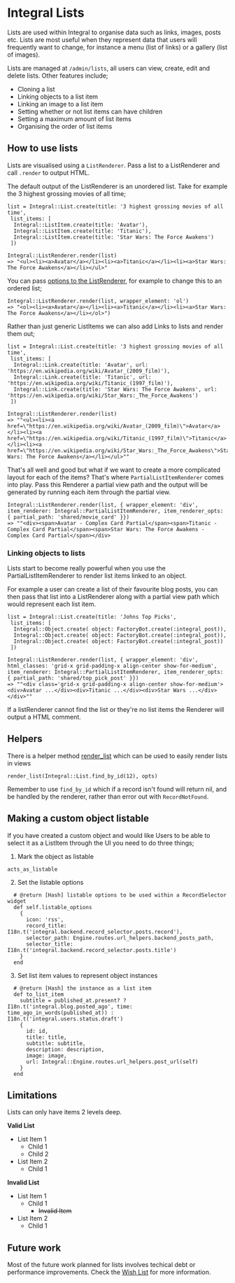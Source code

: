 # Integral Lists

Lists are used within Integral to organise data such as links, images, posts etc. Lists are most useful when they represent data that users will frequently want to change, for instance a menu (list of links) or a gallery (list of images).

Lists are managed at `/admin/lists`, all users can view, create, edit and delete lists. Other features include;
* Cloning a list
* Linking objects to a list item
* Linking an image to a list item
* Setting whether or not list items can have children
* Setting a maximum amount of list items
* Organising the order of list items

## How to use lists

Lists are visualised using a `ListRenderer`. Pass a list to a ListRenderer and call `.render` to output HTML.

The default output of the ListRenderer is an unordered list. Take for example the 3 highest grossing movies of all time;

```
list = Integral::List.create(title: '3 highest grossing movies of all time',
 list_items: [
  Integral::ListItem.create(title: 'Avatar'),
  Integral::ListItem.create(title: 'Titanic'),
  Integral::ListItem.create(title: 'Star Wars: The Force Awakens')
 ])

Integral::ListRenderer.render(list)
=> "<ul><li><a>Avatar</a></li><li><a>Titanic</a></li><li><a>Star Wars: The Force Awakens</a></li></ul>"
```

You can pass [options to the ListRenderer](https://integralrails.com), for example to change this to an ordered list;
```
Integral::ListRenderer.render(list, wrapper_element: 'ol')
=> "<ol><li><a>Avatar</a></li><li><a>Titanic</a></li><li><a>Star Wars: The Force Awakens</a></li></ol>")
```

Rather than just generic ListItems we can also add Links to lists and render them out;
```
list = Integral::List.create(title: '3 highest grossing movies of all time',
 list_items: [
  Integral::Link.create(title: 'Avatar', url: 'https://en.wikipedia.org/wiki/Avatar_(2009_film)'),
  Integral::Link.create(title: 'Titanic', url: 'https://en.wikipedia.org/wiki/Titanic_(1997_film)'),
  Integral::Link.create(title: 'Star Wars: The Force Awakens', url: 'https://en.wikipedia.org/wiki/Star_Wars:_The_Force_Awakens')
 ])

Integral::ListRenderer.render(list)
=> ""<ul><li><a href=\"https://en.wikipedia.org/wiki/Avatar_(2009_film)\">Avatar</a></li><li><a href=\"https://en.wikipedia.org/wiki/Titanic_(1997_film)\">Titanic</a></li><li><a href=\"https://en.wikipedia.org/wiki/Star_Wars:_The_Force_Awakens\">Star Wars: The Force Awakens</a></li></ul>""
```

That's all well and good but what if we want to create a more complicated layout for each of the items? That's where ```PartialListItemRenderer``` comes into play. Pass this Renderer a partial view path and the output will be generated by running each item through the partial view.

```
Integral::ListRenderer.render(list, { wrapper_element: 'div', item_renderer: Integral::PartialListItemRenderer, item_renderer_opts: { partial_path: 'shared/movie_card' }})
=> ""<div><span>Avatar - Complex Card Partial</span><span>Titanic - Complex Card Partial</span><span>Star Wars: The Force Awakens - Complex Card Partial</span></div>
```

### Linking objects to lists

Lists start to become really powerful when you use the PartialListItemRenderer to render list items linked to an object.

For example a user can create a list of their favourite blog posts, you can then pass that list into a ListRenderer along with a partial view path which would represent each list item.

```
list = Integral::List.create(title: 'Johns Top Picks',
 list_items: [
  Integral::Object.create( object: FactoryBot.create(:integral_post)),
  Integral::Object.create( object: FactoryBot.create(:integral_post)),
  Integral::Object.create( object: FactoryBot.create(:integral_post))
 ])

Integral::ListRenderer.render(list, { wrapper_element: 'div', html_classes: 'grid-x grid-padding-x align-center show-for-medium', item_renderer: Integral::PartialListItemRenderer, item_renderer_opts: { partial_path: 'shared/top_pick_post' }})
=> ""<div class='grid-x grid-padding-x align-center show-for-medium'><div>Avatar ...</div><div>Titanic ...</div><div>Star Wars ...</div></div>""
```

If a listRenderer cannot find the list or they're no list items the Renderer will output a HTML comment.


## Helpers
There is a helper method [render_list](https://github.com/yamasolutions/integral/blob/master/app/helpers/integral/application_helper.rb#L12-L16) which can be used to easily render lists in views

```
render_list(Integral::List.find_by_id(12), opts)
```
Remember to use `find_by_id` which if a record isn't found will return nil, and be handled by the renderer, rather than error out with `RecordNotFound`.


## Making a custom object listable

If you have created a custom object and would like Users to be able to select it as a ListItem through the UI you need to do three things;
1. Mark the object as listable

```
acts_as_listable
```
2. Set the listable options
```
  # @return [Hash] listable options to be used within a RecordSelector widget
  def self.listable_options
    {
      icon: 'rss',
      record_title: I18n.t('integral.backend.record_selector.posts.record'),
      selector_path: Engine.routes.url_helpers.backend_posts_path,
      selector_title: I18n.t('integral.backend.record_selector.posts.title')
    }
  end
```
3. Set list item values to represent object instances
```
  # @return [Hash] the instance as a list item
  def to_list_item
    subtitle = published_at.present? ? I18n.t('integral.blog.posted_ago', time: time_ago_in_words(published_at)) : I18n.t('integral.users.status.draft')
    {
      id: id,
      title: title,
      subtitle: subtitle,
      description: description,
      image: image,
      url: Integral::Engine.routes.url_helpers.post_url(self)
    }
  end
```

## Limitations
Lists can only have items 2 levels deep.

**Valid List**
* List Item 1
  * Child 1
  * Child 2
* List Item 2
  * Child 1

**Invalid List**
* List Item 1
  * Child 1
    * ~~Invalid Item~~
* List Item 2
  * Child 1

## Future work

Most of the future work planned for lists involves techical debt or performance improvements. Check the [Wish List](https://github.com/yamasolutions/integral/wiki/Wish-List) for more information.

